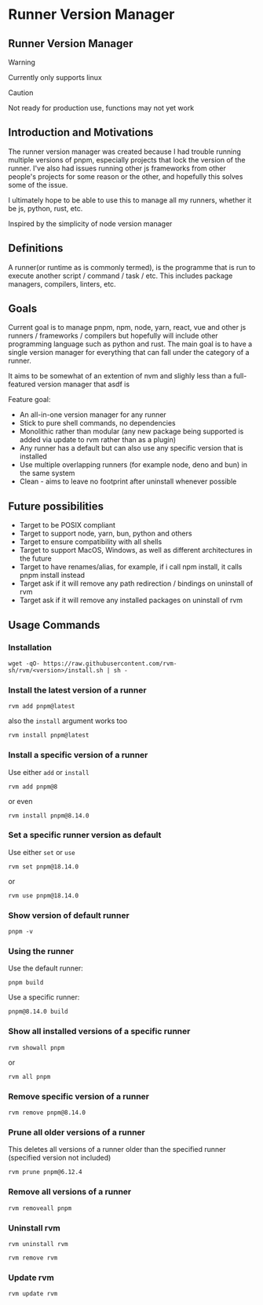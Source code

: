 # Runner Version Manager
## Runner Version Manager

>[!WARNING]
> Currently only supports linux

> [!CAUTION]
> Not ready for production use, functions may not yet work


## Introduction and Motivations
The runner version manager was created because I had trouble running multiple versions of pnpm, especially projects that lock the version of the runner. I've also had issues running other js frameworks from other people's projects for some reason or the other, and hopefully this solves some of the issue. 

I ultimately hope to be able to use this to manage all my runners, whether it be js, python, rust, etc.

Inspired by the simplicity of node version manager

## Definitions
A runner(or runtime as is commonly termed), is the programme that is run to execute another script / command / task / etc. This includes package managers, compilers, linters, etc. 

## Goals
Current goal is to manage pnpm, npm, node, yarn, react, vue and other js runners / frameworks / compilers but hopefully will include other programming language such as python and rust. The main goal is to have a single version manager for everything that can fall under the category of a runner.

It aims to be somewhat of an extention of nvm and slighly less than a full-featured version manager that asdf is

Feature goal:
 - An all-in-one version manager for any runner
 - Stick to pure shell commands, no dependencies
 - Monolithic rather than modular (any new package being supported is added via update to rvm rather than as a plugin)
 - Any runner has a default but can also use any specific version that is installed
 - Use multiple overlapping runners (for example node, deno and bun) in the same system
 - Clean - aims to leave no footprint after uninstall whenever possible

## Future possibilities
- Target to be POSIX compliant
- Target to support node, yarn, bun, python and others
- Target to ensure compatibility with all shells
- Target to support MacOS, Windows, as well as different architectures in the future
- Target to have renames/alias, for example, if i call npm install, it calls pnpm install instead
- Target ask if it will remove any path redirection / bindings on uninstall of rvm
- Target ask if it will remove any installed packages on uninstall of rvm

## Usage Commands

### Installation
```
wget -qO- https://raw.githubusercontent.com/rvm-sh/rvm/<version>/install.sh | sh -
```

### Install the latest version of a runner
```
rvm add pnpm@latest
```
also the `install` argument works too
```
rvm install pnpm@latest
```

### Install a specific version of a runner
Use either `add` or `install`
```
rvm add pnpm@8
```
or even
```
rvm install pnpm@8.14.0
```

### Set a specific runner version as default
Use either `set` or `use`
```
rvm set pnpm@18.14.0
```
or
```
rvm use pnpm@18.14.0
```

### Show version of default runner
```
pnpm -v
```

### Using the runner
Use the default runner:
```
pnpm build
```
Use a specific runner:
```
pnpm@8.14.0 build
```

### Show all installed versions of a specific runner
```
rvm showall pnpm
```

or 
```
rvm all pnpm
```

### Remove specific version of a runner
```
rvm remove pnpm@8.14.0
```

### Prune all older versions of a runner
This deletes all versions of a runner older than the specified runner (specified version not included)
```
rvm prune pnpm@6.12.4
```

### Remove all versions of a runner
```
rvm removeall pnpm
```

### Uninstall rvm 
```
rvm uninstall rvm
```
```
rvm remove rvm
```

### Update rvm
```
rvm update rvm
```




